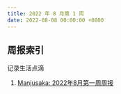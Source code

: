 ```yaml
---
title: 2022 年 8 月第 1 周
date: 2022-08-08 00:00:00 +0800
---
```


## 周报索引

记录生活点滴

<!--more-->

1. [Manjusaka: 2022年8月第一周周报](https://www.manjusaka.blog/weekly/2022-08-week1.html)

